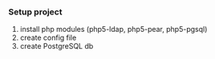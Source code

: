### Setup project
1. install php modules (php5-ldap, php5-pear, php5-pgsql)
2. create config file
3. create PostgreSQL db